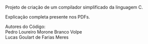 Projeto de criação de um compilador simplificado da linguagem C.
  
  
Explicação completa presente nos PDFs.


  
Autores do Código:  
Pedro Loureiro Morone Branco Volpe     
Lucas Goulart de Farias Meres            
